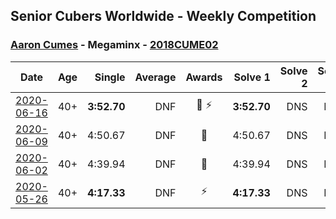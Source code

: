 ## Senior Cubers Worldwide - Weekly Competition
### [Aaron Cumes](../aaron_cumes.md) - Megaminx - [2018CUME02](https://www.worldcubeassociation.org/persons/2018CUME02?event=minx)

| Date | Age | Single | Average | Awards | Solve 1 | Solve 2 | Solve 3 | Solve 4 | Solve 5 | Video |
| :--: | :--: | --: | --: | :--: | --: | --: | --: | --: | --: | :-- |
| [2020-06-16](../../results/minx/2020-06-16.md) | 40+ | **3:52.70** | DNF | 🥉 ⚡ | **3:52.70** | DNS | DNS | DNS | DNS | [Link](https://www.facebook.com/events/604103587178706/permalink/604969967092068/) |
| [2020-06-09](../../results/minx/2020-06-09.md) | 40+ | 4:50.67 | DNF | 🥉 | 4:50.67 | DNS | DNS | DNS | DNS | [Link](https://www.facebook.com/events/903549840109576/permalink/903679113429982/) |
| [2020-06-02](../../results/minx/2020-06-02.md) | 40+ | 4:39.94 | DNF | 🥉 | 4:39.94 | DNS | DNS | DNS | DNS | [Link](https://www.facebook.com/events/3373950429496747/permalink/3380188232206300/) |
| [2020-05-26](../../results/minx/2020-05-26.md) | 40+ | **4:17.33** | DNF | ⚡ | **4:17.33** | DNS | DNS | DNS | DNS | [Link](https://www.facebook.com/events/688407551989463/permalink/692397031590515/) |


<!-- Global site tag (gtag.js) - Google Analytics -->
<script async src="https://www.googletagmanager.com/gtag/js?id=UA-86348435-3"></script>
<script>window.dataLayer = window.dataLayer || []; function gtag() {dataLayer.push(arguments);} gtag('js', new Date()); gtag('config', 'UA-86348435-3');</script>

